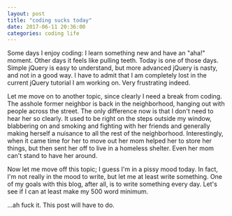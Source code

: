 ```yaml
---
layout: post
title: "coding sucks today"
date: 2017-06-11 20:36:00
categories: coding life
---
```


Some days I enjoy coding: I learn something new and have an "aha!" moment. Other days it feels like pulling teeth. Today is one of those days. Simple jQuery is easy to understand, but more advanced jQuery is nasty, and not in a good way. I have to admit that I am completely lost in the current jQuery tutorial I am working on. Very frustrating indeed.

Let me move on to another topic, since clearly I need a break from coding. The asshole former neighbor is back in the neighborhood, hanging out with people across the street. The only difference now is that I don't need to hear her so clearly. It used to be right on the steps outside my window, blabbering on and smoking and fighting with her friends and generally making herself a nuisance to all the rest of the neighborhood. Interestingly, when it came time for her to move out her mom helped her to store her things, but then sent her off to live in a homeless shelter. Even her mom can't stand to have her around.

Now let me move off this topic; I guess I'm in a pissy mood today. In fact, I'm not really in the mood to write, but let me at least write something. One of my goals with this blog, after all, is to write something every day. Let's see if I can at least make my 500 word minimum.

...ah fuck it. This post will have to do.
